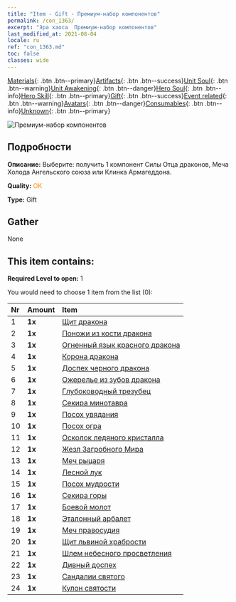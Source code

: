 ```yaml
---
title: "Item - Gift - Премиум-набор компонентов"
permalink: /con_1363/
excerpt: "Эра хаоса  Премиум-набор компонентов"
last_modified_at: 2021-08-04
locale: ru
ref: "con_1363.md"
toc: false
classes: wide
---
```

 [Materials](/ItemsRU/){: .btn .btn--primary}[Artifacts](/ItemsRU/Artifacts/){: .btn .btn--success}[Unit Soul](/ItemsRU/UnitSoul/){: .btn .btn--warning}[Unit Awakening](/ItemsRU/UnitAwakening/){: .btn .btn--danger}[Hero Soul](/ItemsRU/HeroSoul/){: .btn .btn--info}[Hero Skill](/ItemsRU/HeroSkill/){: .btn .btn--primary}[Gift](/ItemsRU/Gift/){: .btn .btn--success}[Event related](/ItemsRU/Events/){: .btn .btn--warning}[Avatars](/ItemsRU/Avatars/){: .btn .btn--danger}[Consumables](/ItemsRU/Consumables/){: .btn .btn--info}[Unknown](/ItemsRU/Unknown/){: .btn .btn--primary}

 ![Премиум-набор компонентов](/images/t/i_907046.png)

## Подробности
 **Описание:** Выберите: получить 1 компонент Силы Отца драконов, Меча Холода Ангельского союза или Клинка Армагеддона.

 **Quality:** <span style="color: #FF8C00">OK</span>

 **Type:** Gift

## Gather

  None

## This item contains:

 **Required Level to open:** 1

 You would need to choose 1 item from the list (0):

  | Nr | Amount |     Item    |
  |:---|:-------|:------------|
  | 1 |  **1x** | [Щит дракона](/ItemsRU/art_144/) |  | 
  | 2 |  **1x** | [Поножи из кости дракона](/ItemsRU/art_145/) |  | 
  | 3 |  **1x** | [Огненный язык красного дракона](/ItemsRU/art_146/) |  | 
  | 4 |  **1x** | [Корона дракона](/ItemsRU/art_147/) |  | 
  | 5 |  **1x** | [Доспех черного дракона](/ItemsRU/art_148/) |  | 
  | 6 |  **1x** | [Ожерелье из зубов дракона](/ItemsRU/art_149/) |  | 
  | 7 |  **1x** | [Глубоководный трезубец](/ItemsRU/art_160/) |  | 
  | 8 |  **1x** | [Секира минотавра](/ItemsRU/art_161/) |  | 
  | 9 |  **1x** | [Посох увядания](/ItemsRU/art_162/) |  | 
  | 10 |  **1x** | [Посох огра](/ItemsRU/art_163/) |  | 
  | 11 |  **1x** | [Осколок ледяного кристалла](/ItemsRU/art_164/) |  | 
  | 12 |  **1x** | [Жезл Загробного Мира](/ItemsRU/art_165/) |  | 
  | 13 |  **1x** | [Меч рыцаря](/ItemsRU/art_166/) |  | 
  | 14 |  **1x** | [Лесной лук](/ItemsRU/art_167/) |  | 
  | 15 |  **1x** | [Посох мудрости](/ItemsRU/art_168/) |  | 
  | 16 |  **1x** | [Секира горы](/ItemsRU/art_169/) |  | 
  | 17 |  **1x** | [Боевой молот](/ItemsRU/art_170/) |  | 
  | 18 |  **1x** | [Эталонный арбалет](/ItemsRU/art_171/) |  | 
  | 19 |  **1x** | [Меч правосудия](/ItemsRU/art_150/) |  | 
  | 20 |  **1x** | [Щит львиной храбрости](/ItemsRU/art_151/) |  | 
  | 21 |  **1x** | [Шлем небесного просветления](/ItemsRU/art_152/) |  | 
  | 22 |  **1x** | [Дивный доспех](/ItemsRU/art_153/) |  | 
  | 23 |  **1x** | [Сандалии святого](/ItemsRU/art_154/) |  | 
  | 24 |  **1x** | [Кулон святости](/ItemsRU/art_155/) |  | 
